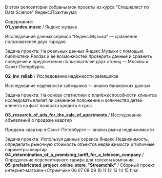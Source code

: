 В этом репозитории собраны мои проекты из курса "Специалист по Data Science" Яндекс.Практикума

Содержание: 
<br>
**01_yandex.music** / Яндекс музыка
<br>

Исследование данных сервиса “Яндекс.Музыка” — сравнение пользователей двух городов
<br>

Задача проекта: На реальных данных Яндекс.Музыки c помощью библиотеки Pandas и её возможностей проверить данные и сравнить поведение и предпочтения пользователей двух столиц — Москвы и Санкт-Петербурга.
<br>

**02_inv_reliab** / Исследование надёжности заёмщиков
<br>

Исследование надёжности заёмщиков — анализ банковских данных
<br>

Задача проекта: На основе статистики о платёжеспособности клиентов исследовать влияет ли семейное положение и количество детей клиента на факт возврата кредита в срок.
<br>


**03_research_of_ads_for_the_sale_of_apartments** / Исследование объявлений о продаже квартир
<br>

Продажа квартир в Санкт-Петербурге — анализ рынка недвижимости
<br>

Задача проекта: Используя данные сервиса Яндекс.Недвижимость, определить рыночную стоимость объектов недвижимости и типичные параметры квартир
<br>
**04_determination_of_a_promising_tariff_for_a_telecom_company** / Определение перспективного тарифа для телеком компании
<br>
**05_prefabricated_project_online_store_"Streamchik"** / Сборный проект интернет-магазин «Стримчик»
06
07
08
09
10
11
12
13
14
15
final
